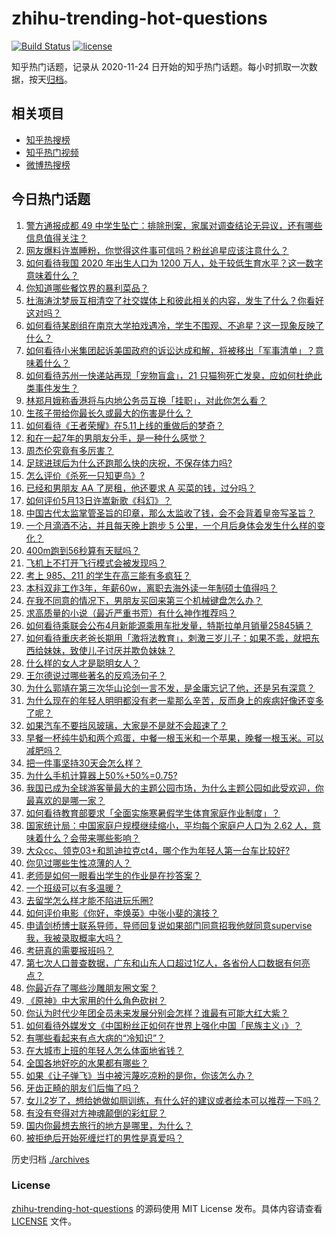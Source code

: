 # zhihu-trending-hot-questions

[![Build Status](https://github.com/justjavac/zhihu-trending-hot-questions/workflows/ci/badge.svg?branch=master)](https://github.com/justjavac/zhihu-trending-hot-questions/actions)
[![license](https://img.shields.io/github/license/justjavac/zhihu-trending-hot-questions)](https://github.com/justjavac/zhihu-trending-hot-questions/blob/master/LICENSE)

知乎热门话题，记录从 2020-11-24 日开始的知乎热门话题。每小时抓取一次数据，按天[归档](./archives)。

## 相关项目

- [知乎热搜榜](https://github.com/justjavac/zhihu-trending-top-search)
- [知乎热门视频](https://github.com/justjavac/zhihu-trending-hot-video)
- [微博热搜榜](https://github.com/justjavac/weibo-trending-hot-search)

## 今日热门话题

<!-- BEGIN -->
<!-- 最后更新时间 Thu May 13 2021 03:14:16 GMT+0800 (China Standard Time) -->

1. [警方通报成都 49
   中学生坠亡：排除刑案，家属对调查结论无异议，还有哪些信息值得关注？](https://www.zhihu.com/question/458909971)
2. [网友爆料许嵩睡粉，你觉得这件事可信吗？粉丝追星应该注意什么？](https://www.zhihu.com/question/459044865)
3. [如何看待我国 2020 年出生人口为 1200
   万人，处于较低生育水平？这一数字意味着什么？](https://www.zhihu.com/question/458828004)
4. [你知道哪些餐饮界的暴利菜品？](https://www.zhihu.com/question/430100068)
5. [杜海涛沈梦辰互相清空了社交媒体上和彼此相关的内容，发生了什么？你看好这对吗？](https://www.zhihu.com/question/459091147)
6. [如何看待某剧组在南京大学拍戏遇冷，学生不围观、不追星？这一现象反映了什么？](https://www.zhihu.com/question/458770659)
7. [如何看待小米集团起诉美国政府的诉讼达成和解，将被移出「军事清单」？意味着什么？](https://www.zhihu.com/question/459013673)
8. [如何看待苏州一快递站再现「宠物盲盒」，21
   只猫狗死亡发臭，应如何杜绝此类事件发生？](https://www.zhihu.com/question/459005393)
9. [林郑月娥称香港将与内地公务员互换「挂职」，对此你怎么看？](https://www.zhihu.com/question/458804652)
10. [生孩子带给你最长久或最大的伤害是什么？](https://www.zhihu.com/question/458813300)
11. [如何看待《王者荣耀》在5.11上线的重做后的梦奇？](https://www.zhihu.com/question/458854022)
12. [和在一起7年的男朋友分手，是一种什么感觉？](https://www.zhihu.com/question/311800723)
13. [周杰伦究竟有多厉害？](https://www.zhihu.com/question/284816654)
14. [足球进球后为什么还跑那么快的庆祝，不保存体力吗?](https://www.zhihu.com/question/458226019)
15. [怎么评价《杀死一只知更鸟》?](https://www.zhihu.com/question/279914409)
16. [已经和男朋友 AA 了房租，他还要求 A 买菜的钱，过分吗？](https://www.zhihu.com/question/453271533)
17. [如何评价5月13日许嵩新歌《科幻》？](https://www.zhihu.com/question/459126468)
18. [中国古代太监掌管圣旨的印章，那么太监收了钱，会不会背着皇帝写圣旨？](https://www.zhihu.com/question/455745711)
19. [一个月滴酒不沾，并且每天晚上跑步 5
    公里，一个月后身体会发生什么样的变化？](https://www.zhihu.com/question/405285583)
20. [400m跑到56秒算有天赋吗？](https://www.zhihu.com/question/455941157)
21. [飞机上不打开飞行模式会被发现吗？](https://www.zhihu.com/question/448267257)
22. [考上 985、211 的学生在高三能有多疯狂？](https://www.zhihu.com/question/336622881)
23. [本科双非工作3年，年薪60w，离职去海外读一年制硕士值得吗？](https://www.zhihu.com/question/458347661)
24. [在我不同意的情况下，男朋友买回来第三个机械键盘怎么办？](https://www.zhihu.com/question/454654781)
25. [求高质量的小说（最近严重书荒）有什么神作推荐吗？](https://www.zhihu.com/question/345478198)
26. [如何看待乘联会公布4月新能源乘用车批发量，特斯拉单月销量25845辆？](https://www.zhihu.com/question/458877707)
27. [如何看待重庆老爸长期用「激将法教育」，刺激三岁儿子：如果不乖，就把东西给妹妹，致使儿子讨厌并欺负妹妹？](https://www.zhihu.com/question/458830152)
28. [什么样的女人才是聪明女人？](https://www.zhihu.com/question/31502344)
29. [王尔德说过哪些著名的反鸡汤句子？](https://www.zhihu.com/question/352930521)
30. [为什么郭靖在第三次华山论剑一言不发，是金庸忘记了他，还是另有深意？](https://www.zhihu.com/question/21249025)
31. [为什么现在的年轻人明明都没有老一辈那么辛苦，反而身上的疾病好像还变多了呢？](https://www.zhihu.com/question/458382123)
32. [如果汽车不要挡风玻璃，大家是不是就不会超速了？](https://www.zhihu.com/question/453038354)
33. [早餐一杯纯牛奶和两个鸡蛋，中餐一根玉米和一个苹果，晚餐一根玉米。可以减肥吗？](https://www.zhihu.com/question/449869703)
34. [把一件事坚持30天会怎么样？](https://www.zhihu.com/question/445399418)
35. [为什么手机计算器上50%+50%=0.75?](https://www.zhihu.com/question/453500291)
36. [我国已成为全球游客量最大的主题公园市场，为什么主题公园如此受欢迎，你最喜欢的是哪一家？](https://www.zhihu.com/question/458193805)
37. [如何看待教育部要求「全面实施寒暑假学生体育家庭作业制度」？](https://www.zhihu.com/question/458819623)
38. [国家统计局：中国家庭户规模继续缩小，平均每个家庭户人口为 2.62
    人，意味着什么？会带来哪些影响？](https://www.zhihu.com/question/458817764)
39. [大众cc、领克03+和凯迪拉克ct4，哪个作为年轻人第一台车比较好?](https://www.zhihu.com/question/386263270)
40. [你见过哪些生性凉薄的人？](https://www.zhihu.com/question/429319229)
41. [老师是如何一眼看出学生的作业是在抄答案？](https://www.zhihu.com/question/446221874)
42. [一个班级可以有多温暖？](https://www.zhihu.com/question/318128959)
43. [去留学怎么样才能不陷进玩乐圈?](https://www.zhihu.com/question/455259235)
44. [如何评价电影《你好，李焕英》中张小斐的演技？](https://www.zhihu.com/question/444445938)
45. [申请剑桥博士联系导师，导师回复说如果部门同意招我他就同意supervise我，我被录取概率大吗？](https://www.zhihu.com/question/458531364)
46. [考研真的需要报班吗？](https://www.zhihu.com/question/313929839)
47. [第七次人口普查数据，广东和山东人口超过1亿人，各省份人口数据有何亮点？](https://www.zhihu.com/question/458855355)
48. [你最近存了哪些沙雕朋友圈文案？](https://www.zhihu.com/question/454044987)
49. [《原神》中大家用的什么角色砍树？](https://www.zhihu.com/question/457105267)
50. [你认为时代少年团全员未来发展分别会怎样？谁最有可能大红大紫？](https://www.zhihu.com/question/457302819)
51. [如何看待外媒发文《中国粉丝正如何在世界上强化中国「民族主义」》？](https://www.zhihu.com/question/458741420)
52. [有哪些看起来有点大病的“冷知识”？](https://www.zhihu.com/question/458360832)
53. [在大城市上班的年轻人怎么体面地省钱？](https://www.zhihu.com/question/420243795)
54. [全国各地好吃的水果都有哪些？](https://www.zhihu.com/question/396304597)
55. [如果《让子弹飞》当中被污蔑吃凉粉的是你，你该怎么办？](https://www.zhihu.com/question/333769627)
56. [牙齿正畸的朋友们后悔了吗？](https://www.zhihu.com/question/308980503)
57. [女儿2岁了，想给她做如厕训练，有什么好的建议或者绘本可以推荐一下吗？](https://www.zhihu.com/question/458367044)
58. [有没有夸得对方神魂颠倒的彩虹屁？](https://www.zhihu.com/question/425102721)
59. [国内你最想去旅行的地方是哪里，为什么？](https://www.zhihu.com/question/430741673)
60. [被拒绝后开始死缠烂打的男性是真爱吗？](https://www.zhihu.com/question/27019446)

<!-- END -->

历史归档 [./archives](./archives)

### License

[zhihu-trending-hot-questions](https://github.com/justjavac/zhihu-trending-hot-questions)
的源码使用 MIT License 发布。具体内容请查看 [LICENSE](./LICENSE) 文件。
